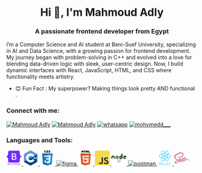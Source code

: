 <h1 align="center">Hi 👋, I'm Mahmoud Adly </h1>
<h3 align="center">A passionate frontend developer from Egypt</h3>

<!-- <p align="left"> <img src="https://komarev.com/ghpvc/?username=youssefal-mashhour&label=Profile%20views&color=0e75b6&style=flat" alt="youssefal-mashhour" /> </p> -->

<!-- <p align="left"> <a href="https://github.com/ryo-ma/github-profile-trophy"><img src="https://github-profile-trophy.vercel.app/?username=youssefal-mashhour" alt="youssefal-mashhour" /></a> </p> -->

 I’m a Computer Science and AI student at Beni-Suef University, specializing in AI and Data Science, with a growing passion for frontend development. My journey began with problem-solving in C++ and evolved into a love for blending data-driven logic with sleek, user-centric design. Now, I build dynamic interfaces with React, JavaScript, HTML, and CSS where functionality meets artistry.
<br />
 - 😊 Fun Fact : My superpower? Making things look pretty AND functional .


<h3 align="left">Connect with me:</h3>
<p align="left">
<a href="https://www.linkedin.com/in/mahmoud-adly-a02b24356" target="blank"><img align="center" src="https://raw.githubusercontent.com/rahuldkjain/github-profile-readme-generator/master/src/images/icons/Social/linked-in-alt.svg" alt="Mahmoud Adly " height="30" width="40" /></a>
<a href="https://www.facebook.com/mahmod.adly.754?mibextid=ZbWKwL " target="blank"><img align="center" src="https://raw.githubusercontent.com/rahuldkjain/github-profile-readme-generator/master/src/images/icons/Social/facebook.svg" alt="Mahmoud Adly " height="30" width="40" /></a>
  <a href="https://wa.me/+201111962140" target="_blank"><img align="center" src="https://raw.githubusercontent.com/rahuldkjain/github-profile-readme-generator/master/src/images/icons/Social/whatsapp.svg" alt="whatsapp" height="30" width="40" /></a>
 <a href="https://www.instagram.com/mahmod.adly.754?igsh=ejRoOTQya2Y2dTA=" target="blank"><img align="center" src="https://raw.githubusercontent.com/rahuldkjain/github-profile-readme-generator/master/src/images/icons/Social/instagram.svg" alt="mohvmedd___" height="30" width="40" /></a>
</p>
</p>


<h3 align="left">Languages and Tools:</h3>
<p align="left"> <a href="https://getbootstrap.com" target="_blank" rel="noreferrer"> <img src="https://raw.githubusercontent.com/devicons/devicon/master/icons/bootstrap/bootstrap-plain-wordmark.svg" alt="bootstrap" width="40" height="40"/> </a> <a href="https://www.w3schools.com/cpp/" target="_blank" rel="noreferrer"> <img src="https://raw.githubusercontent.com/devicons/devicon/master/icons/cplusplus/cplusplus-original.svg" alt="cplusplus" width="40" height="40"/> </a> <a href="https://www.w3schools.com/css/" target="_blank" rel="noreferrer"> <img src="https://raw.githubusercontent.com/devicons/devicon/master/icons/css3/css3-original-wordmark.svg" alt="css3" width="40" height="40"/> </a> <a href="https://www.figma.com/" target="_blank" rel="noreferrer"> <img src="https://www.vectorlogo.zone/logos/figma/figma-icon.svg" alt="figma" width="40" height="40"/> </a> <a href="https://www.w3.org/html/" target="_blank" rel="noreferrer"> <img src="https://raw.githubusercontent.com/devicons/devicon/master/icons/html5/html5-original-wordmark.svg" alt="html5" width="40" height="40"/> </a> <a href="https://developer.mozilla.org/en-US/docs/Web/JavaScript" target="_blank" rel="noreferrer"> <img src="https://raw.githubusercontent.com/devicons/devicon/master/icons/javascript/javascript-original.svg" alt="javascript" width="40" height="40"/> </a> <a href="https://nodejs.org" target="_blank" rel="noreferrer"> <img src="https://raw.githubusercontent.com/devicons/devicon/master/icons/nodejs/nodejs-original-wordmark.svg" alt="nodejs" width="40" height="40"/> </a> <a href="https://postman.com" target="_blank" rel="noreferrer"> <img src="https://www.vectorlogo.zone/logos/getpostman/getpostman-icon.svg" alt="postman" width="40" height="40"/> </a> <a href="https://reactjs.org/" target="_blank" rel="noreferrer"> <img src="https://raw.githubusercontent.com/devicons/devicon/master/icons/react/react-original-wordmark.svg" alt="react" width="40" height="40"/> </a> <a href="https://sass-lang.com" target="_blank" rel="noreferrer"> <img src="https://raw.githubusercontent.com/devicons/devicon/master/icons/sass/sass-original.svg" alt="sass" width="40" height="40"/> </a> </p>

<!-- <p><img align="left" src="https://github-readme-stats.vercel.app/api/top-langs?username=youssefal-mashhour&show_icons=true&locale=en&layout=compact" alt="youssefal-mashhour" /></p> -->

<!-- <p>&nbsp;<img align="center" src="https://github-readme-stats.vercel.app/api?username=youssefal-mashhour&show_icons=true&locale=en" alt="youssefal-mashhour" /></p> -->

<!-- <p><img align="center" src="https://github-readme-streak-stats.herokuapp.com/?user=youssefal-mashhour&" alt="youssefal-mashhour" /></p> -->
